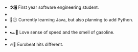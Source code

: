 - 🛠️🖥️ First year software engineering student.
- 
- 🙇🕜 Currently learning Java, but also planning to add Python.
- 
- 🏎️💨 Love sense of speed and the smell of gasoline.
- 
- 🔥🎵 Eurobeat hits different.
<!--
**MasserCapper67/MasserCapper67** is a ✨ _special_ ✨ repository because its `README.md` (this file) appears on your GitHub profile.

Here are some ideas to get you started:

- 🔭 I’m currently working on ...
- 🌱 I’m currently learning ...
- 👯 I’m looking to collaborate on ...
- 🤔 I’m looking for help with ...
- 💬 Ask me about ...
- 📫 How to reach me: ...
- 😄 Pronouns: ...
- ⚡ Fun fact: ...
-->

